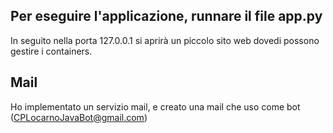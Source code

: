 ## Per eseguire l'applicazione, runnare il file app.py

In seguito nella porta 127.0.0.1 si aprirà un piccolo sito web dovedi possono gestire i containers.

## Mail

Ho implementato un servizio mail, e creato una mail che uso come bot (CPLocarnoJavaBot@gmail.com)
